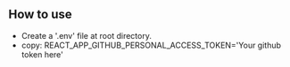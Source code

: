 ## How to use

- Create a '.env' file at root directory.
- copy: REACT_APP_GITHUB_PERSONAL_ACCESS_TOKEN='Your github token here'
